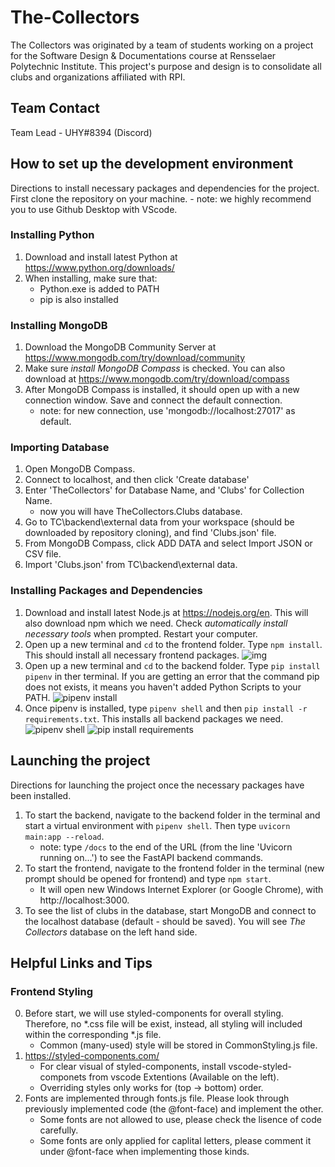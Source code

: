 # The-Collectors
The Collectors was originated by a team of students working on a project for the Software Design & Documentations course at Rensselaer Polytechnic Institute.
This project's purpose and design is to consolidate all clubs and organizations affiliated with RPI.

## Team Contact
Team Lead - UHY#8394 (Discord)

## How to set up the development environment
Directions to install necessary packages and dependencies for the project. First clone the repository on your machine.
    - note: we highly recommend you to use Github Desktop with VScode.

### Installing Python
1. Download and install latest Python at https://www.python.org/downloads/
2. When installing, make sure that:
    - Python.exe is added to PATH
    - pip is also installed

### Installing MongoDB
1. Download the MongoDB Community Server at https://www.mongodb.com/try/download/community
2. Make sure *install MongoDB Compass* is checked. You can also download at https://www.mongodb.com/try/download/compass
3. After MongoDB Compass is installed, it should open up with a new connection window. Save and connect the default connection.
    - note: for new connection, use 'mongodb://localhost:27017' as default.

### Importing Database
1. Open MongoDB Compass.
2. Connect to localhost, and then click 'Create database'
3. Enter 'TheCollectors' for Database Name, and 'Clubs' for Collection Name.
    - now you will have TheCollectors.Clubs database.
4. Go to TC\backend\external data from your workspace (should be downloaded by repository cloning), and find 'Clubs.json' file.
5. From MongoDB Compass, click ADD DATA and select Import JSON or CSV file.
6. Import 'Clubs.json' from TC\backend\external data.

### Installing Packages and Dependencies
1. Download and install latest Node.js at https://nodejs.org/en. This will also download npm which we need. Check *automatically install necessary tools* when prompted. Restart your computer.
2. Open up a new terminal and `cd` to the frontend folder. Type `npm install`. This should install all necessary frontend packages.
	![img](https://github.com/The-Collectors/TC/assets/67136819/568332d9-aac9-4f04-8c50-c7c12f780419)
3. Open up a new terminal and `cd` to the backend folder. Type `pip install pipenv` in ther terminal. If you are getting an error that the command pip does not exists, it means you haven't added Python Scripts to your PATH.
	![pipenv install](https://github.com/The-Collectors/TC/assets/67136819/2773f5e1-6876-4b67-99e6-27d7b0cf55e9)
4. Once pipenv is installed, type `pipenv shell` and then `pip install -r requirements.txt`. This installs all backend packages we need.
	![pipenv shell](https://github.com/The-Collectors/TC/assets/67136819/c04e38fe-0b2b-48d8-9527-c1a2895c63c0)
	![pip install requirements](https://github.com/The-Collectors/TC/assets/67136819/3677c4fd-117c-4404-b570-58756c94790e)


## Launching the project
Directions for launching the project once the necessary packages have been installed.
1. To start the backend, navigate to the backend folder in the terminal and start a virtual environment with `pipenv shell`. Then type `uvicorn main:app --reload`.
    - note: type `/docs` to the end of the URL (from the line 'Uvicorn running on...') to see the FastAPI backend commands.
2. To start the frontend, navigate to the frontend folder in the terminal (new prompt should be opened for frontend) and type `npm start`.
    - It will open new Windows Internet Explorer (or Google Chrome), with http://localhost:3000.
3. To see the list of clubs in the database, start MongoDB and connect to the localhost database (default - should be saved). You will see *The Collectors* database on the left hand side.


## Helpful Links and Tips

### Frontend Styling
0. Before start, we will use styled-components for overall styling. Therefore, no *.css file will be exist, instead, all styling will included within the corresponding *.js file.
	- Common (many-used) style will be stored in CommonStyling.js file.
1. https://styled-components.com/
    - For clear visual of styled-components, install vscode-styled-componets from vscode Extentions (Available on the left).
    - Overriding styles only works for (top -> bottom) order.
2. Fonts are implemented through fonts.js file. Please look through previously implemented code (the @font-face) and implement the other.
	- Some fonts are not allowed to use, please check the lisence of code carefully.
	- Some fonts are only applied for caplital letters, please comment it under @font-face when implementing those kinds.

